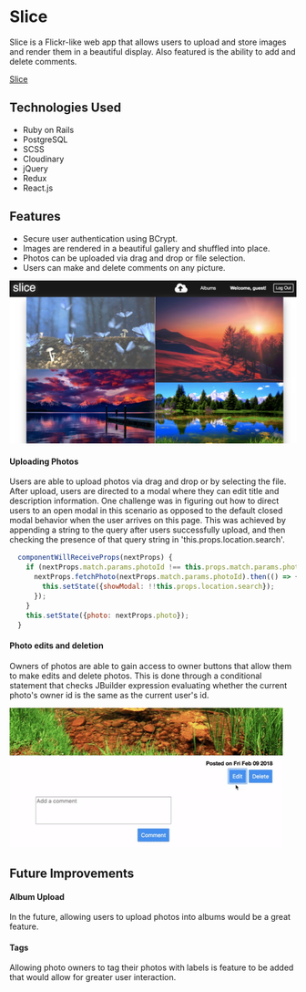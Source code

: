 # Slice

Slice is a Flickr-like web app that allows users to upload and store images and render them in a beautiful display. Also featured is the ability to add and delete comments.

[Slice](http://slice-app.herokuapp.com)

## Technologies Used
+ Ruby on Rails
+ PostgreSQL
+ SCSS
+ Cloudinary
+ jQuery
+ Redux
+ React.js

## Features
+ Secure user authentication using BCrypt.
+ Images are rendered in a beautiful gallery and shuffled into place.
+ Photos can be uploaded via drag and drop or file selection.
+ Users can make and delete comments on any picture.

![Main gallery view](docs/images/screen.png)

#### Uploading Photos
Users are able to upload photos via drag and drop or by selecting the file. After upload, users are directed to a modal where they can edit title and description information. One challenge was in figuring out how to direct users to an open modal in this scenario as opposed to the default closed modal behavior when the user arrives on  this page. This was achieved by appending a string to the query after users successfully upload, and then checking the presence of that query string in 'this.props.location.search'.

```js
  componentWillReceiveProps(nextProps) {
    if (nextProps.match.params.photoId !== this.props.match.params.photoId) {
      nextProps.fetchPhoto(nextProps.match.params.photoId).then(() => {
        this.setState({showModal: !!this.props.location.search});
      });
    }
    this.setState({photo: nextProps.photo});
  }
```
#### Photo edits and deletion
  Owners of photos are able to gain access to owner buttons that allow them to make edits and delete photos. This is done through a conditional statement that checks JBuilder expression evaluating whether the current photo's owner id is the same as the current user's id.

![Photo edits in real time](docs/images/edit.gif)

## Future Improvements

#### Album Upload
In the future, allowing users to upload photos into albums would be a great feature.

#### Tags
Allowing photo owners to tag their photos with labels is feature to be added that would allow for greater user interaction.
